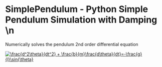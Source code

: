 # SimplePendulum - Python Simple Pendulum Simulation with Damping \n
Numerically solves the pendulum 2nd order differential equation 

<a href="https://www.codecogs.com/eqnedit.php?latex=\frac{d^2\theta}{dt^2}&space;&plus;&space;\frac{b}{m}\frac{d\theta}{dt}=-\frac{g}{l}\sin{\theta}" target="_blank"><img src="https://latex.codecogs.com/gif.latex?\frac{d^2\theta}{dt^2}&space;&plus;&space;\frac{b}{m}\frac{d\theta}{dt}=-\frac{g}{l}\sin{\theta}" title="\frac{d^2\theta}{dt^2} + \frac{b}{m}\frac{d\theta}{dt}=-\frac{g}{l}\sin{\theta}" /></a>
